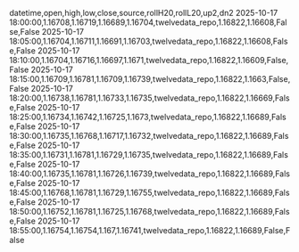 datetime,open,high,low,close,source,rollH20,rollL20,up2,dn2
2025-10-17 18:00:00,1.16708,1.16719,1.16689,1.16704,twelvedata_repo,1.16822,1.16608,False,False
2025-10-17 18:05:00,1.16704,1.16711,1.16691,1.16703,twelvedata_repo,1.16822,1.16608,False,False
2025-10-17 18:10:00,1.16704,1.16716,1.16697,1.1671,twelvedata_repo,1.16822,1.16609,False,False
2025-10-17 18:15:00,1.16709,1.16781,1.16709,1.16739,twelvedata_repo,1.16822,1.1663,False,False
2025-10-17 18:20:00,1.16738,1.16781,1.16733,1.16735,twelvedata_repo,1.16822,1.16669,False,False
2025-10-17 18:25:00,1.16734,1.16742,1.16725,1.1673,twelvedata_repo,1.16822,1.16689,False,False
2025-10-17 18:30:00,1.16735,1.16768,1.16717,1.16732,twelvedata_repo,1.16822,1.16689,False,False
2025-10-17 18:35:00,1.16731,1.16781,1.16729,1.16735,twelvedata_repo,1.16822,1.16689,False,False
2025-10-17 18:40:00,1.16735,1.16781,1.16726,1.16739,twelvedata_repo,1.16822,1.16689,False,False
2025-10-17 18:45:00,1.16768,1.16781,1.16729,1.16755,twelvedata_repo,1.16822,1.16689,False,False
2025-10-17 18:50:00,1.16752,1.16781,1.16725,1.16768,twelvedata_repo,1.16822,1.16689,False,False
2025-10-17 18:55:00,1.16754,1.16754,1.167,1.16741,twelvedata_repo,1.16822,1.16689,False,False
